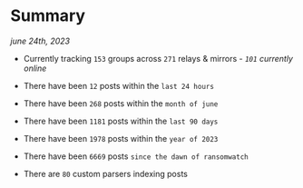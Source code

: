 
# Summary
_june 24th, 2023_

- Currently tracking `153` groups across `271` relays & mirrors - _`101` currently online_

- There have been `12` posts within the `last 24 hours`

- There have been `268` posts within the `month of june`

- There have been `1181` posts within the `last 90 days`

- There have been `1978` posts within the `year of 2023`

- There have been `6669` posts `since the dawn of ransomwatch`

- There are `80` custom parsers indexing posts
